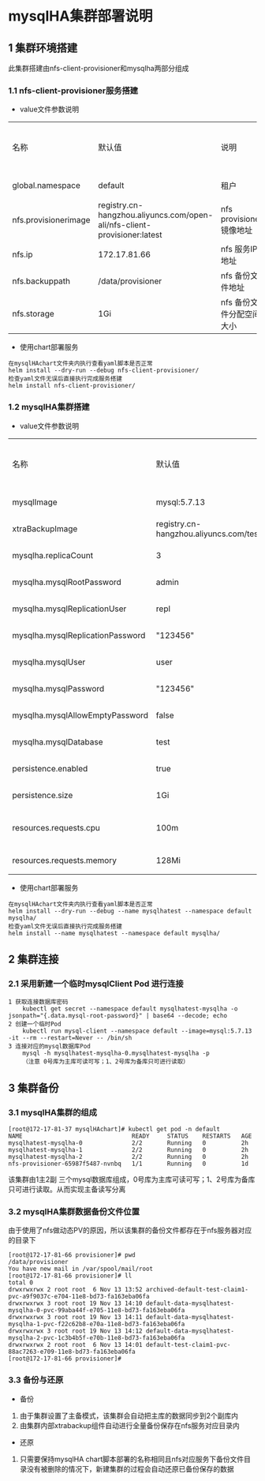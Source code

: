 # mysqlHA集群部署说明

## 1 集群环境搭建
此集群搭建由nfs-client-provisioner和mysqlha两部分组成

### 1.1 nfs-client-provisioner服务搭建
- value文件参数说明
<table>
    <tr>
        <td>名称</td>
        <td>默认值</td>
        <td>说明</td>
        <td>是否必填</td>
    </tr>
    <tr>
        <td>global.namespace</td>
        <td>default</td>
        <td>租户</td>
        <td>必填</td>
    </tr>
    <tr>
        <td>nfs.provisionerimage</td>
        <td>registry.cn-hangzhou.aliyuncs.com/open-ali/nfs-client-provisioner:latest</td>
        <td>nfs provisioner镜像地址</td>
        <td>必填</td>
    </tr>
    <tr>
        <td>nfs.ip</td>
        <td>172.17.81.66</td>
        <td>nfs 服务IP地址</td>
        <td>必填</td>
    </tr>
    <tr>
        <td>nfs.backuppath</td>
        <td>/data/provisioner</td>
        <td>nfs 备份文件地址</td>
        <td>必填</td>
    </tr>
    <tr>
        <td>nfs.storage</td>
        <td>1Gi</td>
        <td>nfs 备份文件分配空间大小</td>
        <td>必填</td>
    </tr>
</table>

- 使用chart部署服务

```
在mysqlHAchart文件夹内执行查看yaml脚本是否正常
helm install --dry-run --debug nfs-client-provisioner/
检查yaml文件无误后直接执行完成服务搭建
helm install nfs-client-provisioner/
```

### 1.2 mysqlHA集群搭建
- value文件参数说明
<table>
    <tr>
        <td>名称</td>
        <td>默认值</td>
        <td>说明</td>
        <td>是否必填</td>
    </tr>
    <tr>
        <td>mysqlImage</td>
        <td>mysql:5.7.13</td>
        <td>mysql镜像</td>
        <td>必填</td>
    </tr>
    <tr>
        <td>xtraBackupImage</td>
        <td>registry.cn-hangzhou.aliyuncs.com/test_k8s/xtrabackup:1.0</td>
        <td>xtrabackup镜像</td>
        <td>必填</td>
    </tr>
    <tr>
        <td>mysqlha.replicaCount</td>
        <td>3</td>
        <td>集群副本数</td>
        <td>必填</td>
    </tr>
    <tr>
        <td>mysqlha.mysqlRootPassword</td>
        <td>admin</td>
        <td>mysql root用户密码</td>
        <td>选填</td>
    </tr>
    <tr>
        <td>mysqlha.mysqlReplicationUser</td>
        <td>repl</td>
        <td>nfs 副本用户名称</td>
        <td>必填</td>
    </tr>
    <tr>
        <td>mysqlha.mysqlReplicationPassword</td>
        <td>"123456"</td>
        <td>nfs 副本用户密码</td>
        <td>选填</td>
    </tr>
    <tr>
        <td>mysqlha.mysqlUser</td>
        <td>user</td>
        <td>数据库普通用户</td>
        <td>选填</td>
    </tr>
    <tr>
        <td>mysqlha.mysqlPassword</td>
        <td>"123456"</td>
        <td>数据库普通用户密码</td>
        <td>选填</td>
    </tr>
    <tr>
        <td>mysqlha.mysqlAllowEmptyPassword</td>
        <td>false</td>
        <td>是否允许远程匿名连接</td>
        <td>选填</td>
    </tr>
    <tr>
        <td>mysqlha.mysqlDatabase</td>
        <td>test</td>
        <td>新建数据库</td>
        <td>选填</td>
    </tr>
    <tr>
        <td>persistence.enabled</td>
        <td>true</td>
        <td>是否备份数据持久化</td>
        <td>必填</td>
    </tr>
    <tr>
        <td>persistence.size</td>
        <td>1Gi</td>
        <td>备份空间大小</td>
        <td>必填</td>
    </tr>
    <tr>
        <td>resources.requests.cpu</td>
        <td>100m</td>
        <td>pod需要cpu资源大小</td>
        <td>必填</td>
    </tr>
    <tr>
        <td>resources.requests.memory</td>
        <td>128Mi</td>
        <td>pod需要内存资源大小</td>
        <td>必填</td>
    </tr>
</table>

- 使用chart部署服务

```
在mysqlHAchart文件夹内执行查看yaml脚本是否正常
helm install --dry-run --debug --name mysqlhatest --namespace default mysqlha/
检查yaml文件无误后直接执行完成服务搭建
helm install --name mysqlhatest --namespace default mysqlha/
```

## 2 集群连接
### 2.1 采用新建一个临时mysqlClient Pod 进行连接

```
1 获取连接数据库密码
    kubectl get secret --namespace default mysqlhatest-mysqlha -o jsonpath="{.data.mysql-root-password}" | base64 --decode; echo
2 创建一个临时Pod
    kubectl run mysql-client --namespace default --image=mysql:5.7.13 -it --rm --restart=Never -- /bin/sh
3 连接对应的mysql数据库Pod
    mysql -h mysqlhatest-mysqlha-0.mysqlhatest-mysqlha -p
    （注意 0号库为主库可读可写；1、2号库为备库只可进行读取）
```

## 3 集群备份
### 3.1 mysqlHA集群的组成

```
[root@172-17-81-37 mysqlHAchart]# kubectl get pod -n default
NAME                               READY     STATUS    RESTARTS   AGE
mysqlhatest-mysqlha-0              2/2       Running   0          2h
mysqlhatest-mysqlha-1              2/2       Running   0          2h
mysqlhatest-mysqlha-2              2/2       Running   0          2h
nfs-provisioner-65987f5487-nvnbq   1/1       Running   0          1d
```

该集群由1主2副 三个mysql数据库组成，0号库为主库可读可写；1、2号库为备库只可进行读取。从而实现主备读写分离

### 3.2 mysqlHA集群数据备份文件位置

由于使用了nfs做动态PV的原因，所以该集群的备份文件都存在于nfs服务器对应的目录下

```
[root@172-17-81-66 provisioner]# pwd
/data/provisioner
You have new mail in /var/spool/mail/root
[root@172-17-81-66 provisioner]# ll
total 0
drwxrwxrwx 2 root root  6 Nov 13 13:52 archived-default-test-claim1-pvc-a9f9037c-e704-11e8-bd73-fa163eba06fa
drwxrwxrwx 3 root root 19 Nov 13 14:10 default-data-mysqlhatest-mysqlha-0-pvc-99aba44f-e705-11e8-bd73-fa163eba06fa
drwxrwxrwx 3 root root 19 Nov 13 14:11 default-data-mysqlhatest-mysqlha-1-pvc-f22c62b8-e70a-11e8-bd73-fa163eba06fa
drwxrwxrwx 3 root root 19 Nov 13 14:12 default-data-mysqlhatest-mysqlha-2-pvc-1c3b4b5f-e70b-11e8-bd73-fa163eba06fa
drwxrwxrwx 2 root root  6 Nov 13 14:01 default-test-claim1-pvc-88ac7263-e709-11e8-bd73-fa163eba06fa
[root@172-17-81-66 provisioner]# 
```

### 3.3 备份与还原
- 备份 
1. 由于集群设置了主备模式，该集群会自动把主库的数据同步到2个副库内
2. 由集群内部xtrabackup组件自动进行全量备份保存在nfs服务对应目录内

- 还原
1. 只需要保持mysqlHA chart脚本部署的名称相同且nfs对应服务下备份文件目录没有被删除的情况下，新建集群的过程会自动还原已备份保存的数据